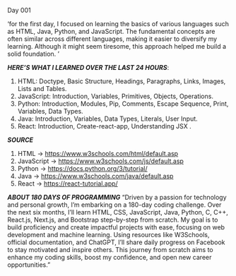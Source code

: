 Day 001

‘for the first day, I focused on learning the basics of various languages such as HTML, Java, Python, and JavaScript. The fundamental concepts are often similar across different languages, making it easier to diversify my learning. Although it might seem tiresome, this approach helped me build a solid foundation. ’ 


***HERE’S WHAT I LEARNED OVER THE LAST 24 HOURS***:
1. HTML: Doctype, Basic Structure, Headings, Paragraphs, Links, Images, Lists and Tables.
2. JavaScript: Introduction, Variables, Primitives, Objects, Operations.
3. Python: Introduction, Modules, Pip, Comments, Escape Sequence, Print, Variables, Data Types.
4. Java: Introduction, Variables, Data Types, Literals, User Input.
5. React: Introduction, Create-react-app, Understanding JSX .


***SOURCE***
1. HTML -> https://www.w3schools.com/html/default.asp
2. JavaScript -> https://www.w3schools.com/js/default.asp
3. Python -> https://docs.python.org/3/tutorial/
4. Java -> https://www.w3schools.com/java/default.asp
5. React -> https://react-tutorial.app/


***ABOUT 180 DAYS OF PROGRAMMING***
“Driven by a passion for technology and personal growth, I’m embarking on a 180-day coding challenge. Over the next six months, I’ll learn HTML, CSS, JavaScript, Java, Python, C, C++, React.js, Next.js, and Bootstrap step-by-step from scratch. My goal is to build proficiency and create impactful projects with ease, focusing on web development and machine learning. Using resources like W3Schools, official documentation, and ChatGPT, I’ll share daily progress on Facebook to stay motivated and inspire others. This journey from scratch aims to enhance my coding skills, boost my confidence, and open new career opportunities.”